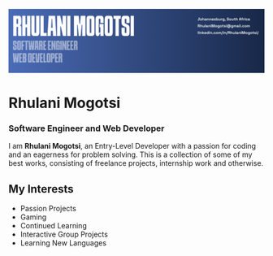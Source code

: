 ![My headshot](images/banner.png)

# Rhulani Mogotsi
### Software Engineer and Web Developer

I am **Rhulani Mogotsi**, an Entry-Level Developer with a passion for coding and an eagerness for problem solving. This is a collection of some of my best works, consisting of freelance projects, internship work and otherwise.

## My Interests

- Passion Projects
- Gaming
- Continued Learning
- Interactive Group Projects
- Learning New Languages